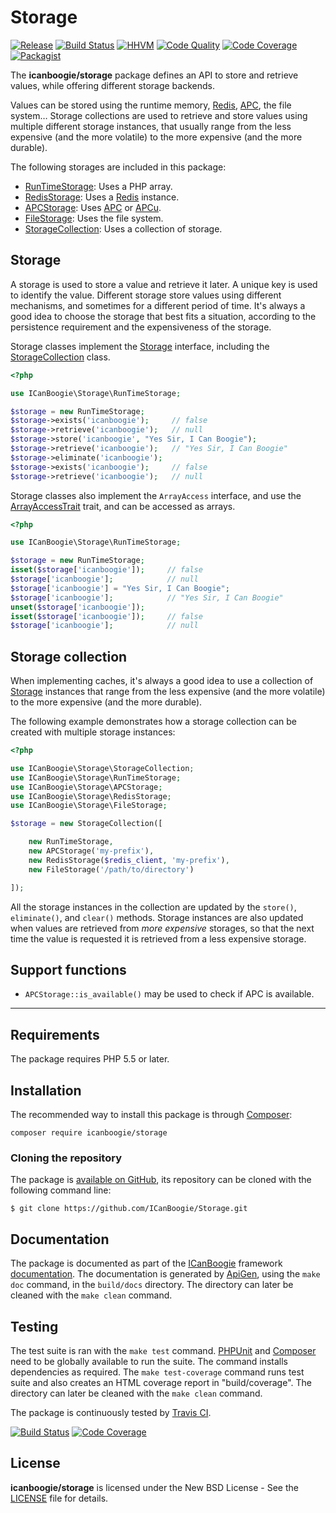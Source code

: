 # Storage

[![Release](https://img.shields.io/packagist/v/icanboogie/storage.svg)](https://github.com/ICanBoogie/Storage/releases)
[![Build Status](https://img.shields.io/travis/ICanBoogie/Storage/master.svg)](http://travis-ci.org/ICanBoogie/Storage)
[![HHVM](https://img.shields.io/hhvm/icanboogie/storage.svg)](http://hhvm.h4cc.de/package/icanboogie/storage)
[![Code Quality](https://img.shields.io/scrutinizer/g/ICanBoogie/Storage/master.svg)](https://scrutinizer-ci.com/g/ICanBoogie/Storage)
[![Code Coverage](https://img.shields.io/coveralls/ICanBoogie/Storage/master.svg)](https://coveralls.io/r/ICanBoogie/Storage)
[![Packagist](https://img.shields.io/packagist/dt/icanboogie/storage.svg)](https://packagist.org/packages/icanboogie/storage)

The **icanboogie/storage** package defines an API to store and retrieve values, while offering
different storage backends.

Values can be stored using the runtime memory, [Redis][], [APC][], the file system…
Storage collections are used to retrieve and store values using multiple different
storage instances, that usually range from the less expensive (and the more volatile) to the
more expensive (and the more durable).

The following storages are included in this package:

- [RunTimeStorage][]: Uses a PHP array.
- [RedisStorage][]: Uses a [Redis][] instance.
- [APCStorage][]: Uses [APC][] or [APCu][].
- [FileStorage][]: Uses the file system.
- [StorageCollection][]: Uses a collection of storage.





## Storage

A storage is used to store a value and retrieve it later. A unique key is used to identify the
value. Different storage store values using different mechanisms, and sometimes for a different
period of time. It's always a good idea to choose the storage that best fits a situation,
according to the persistence requirement and the expensiveness of the storage.

Storage classes implement the [Storage][] interface, including the [StorageCollection][] class.

```php
<?php

use ICanBoogie\Storage\RunTimeStorage;

$storage = new RunTimeStorage;
$storage->exists('icanboogie');     // false
$storage->retrieve('icanboogie');   // null
$storage->store('icanboogie', "Yes Sir, I Can Boogie");
$storage->retrieve('icanboogie');   // "Yes Sir, I Can Boogie"
$storage->eliminate('icanboogie');
$storage->exists('icanboogie');     // false
$storage->retrieve('icanboogie');   // null
```

Storage classes also implement the `ArrayAccess` interface, and use the [ArrayAccessTrait][] trait,
and can be accessed as arrays.

```php
<?php

use ICanBoogie\Storage\RunTimeStorage;

$storage = new RunTimeStorage;
isset($storage['icanboogie']);     // false
$storage['icanboogie'];            // null
$storage['icanboogie'] = "Yes Sir, I Can Boogie";
$storage['icanboogie'];            // "Yes Sir, I Can Boogie"
unset($storage['icanboogie']);
isset($storage['icanboogie']);     // false
$storage['icanboogie'];            // null
```





## Storage collection

When implementing caches, it's always a good idea to use a collection of [Storage][] instances that
range from the less expensive (and the more volatile) to the more expensive (and the more durable).

The following example demonstrates how a storage collection can be created with multiple
storage instances:

```php
<?php

use ICanBoogie\Storage\StorageCollection;
use ICanBoogie\Storage\RunTimeStorage;
use ICanBoogie\Storage\APCStorage;
use ICanBoogie\Storage\RedisStorage;
use ICanBoogie\Storage\FileStorage;

$storage = new StorageCollection([

	new RunTimeStorage,
	new APCStorage('my-prefix'),
	new RedisStorage($redis_client, 'my-prefix'),
	new FileStorage('/path/to/directory')

]);
```

All the storage instances in the collection are updated by the `store()`, `eliminate()`,
and `clear()` methods. Storage instances are also updated when values are retrieved from
_more expensive_ storages, so that the next time the value is requested it is retrieved from
a less expensive storage.





## Support functions

- `APCStorage::is_available()` may be used to check if APC is available.





----------





## Requirements

The package requires PHP 5.5 or later.





## Installation

The recommended way to install this package is through [Composer](http://getcomposer.org/):

```
composer require icanboogie/storage
```





### Cloning the repository

The package is [available on GitHub](https://github.com/ICanBoogie/Storage), its repository can be
cloned with the following command line:

	$ git clone https://github.com/ICanBoogie/Storage.git





## Documentation

The package is documented as part of the [ICanBoogie][] framework
[documentation][]. The documentation is generated by
[ApiGen](http://apigen.org/), using the `make doc` command, in the `build/docs` directory.
The directory can later be cleaned with the `make clean` command.





## Testing

The test suite is ran with the `make test` command. [PHPUnit](https://phpunit.de/) and
[Composer](http://getcomposer.org/) need to be globally available to run the suite.
The command installs dependencies as required. The `make test-coverage` command runs test suite and
also creates an HTML coverage report in "build/coverage". The directory can later be cleaned with
the `make clean` command.

The package is continuously tested by [Travis CI](http://about.travis-ci.org/).

[![Build Status](https://img.shields.io/travis/ICanBoogie/Storage/master.svg)](https://travis-ci.org/ICanBoogie/Storage)
[![Code Coverage](https://img.shields.io/coveralls/ICanBoogie/Storage/master.svg)](https://coveralls.io/r/ICanBoogie/Storage)





## License

**icanboogie/storage** is licensed under the New BSD License - See the [LICENSE](LICENSE) file for details.





[APC]: http://php.net/manual/en/book.apc.php
[APCu]: https://github.com/krakjoe/apcu
[ArrayAccessTrait]: http://icanboogie.org/docs/namespace-ICanBoogie.Storage.ArrayAccessTrait.html
[ICanBoogie]: https://github.com/ICanBoogie/ICanBoogie
[Redis]: http://redis.io/

[documentation]:     http://api.icanboogie.org/storage/1.2/
[RunTimeStorage]:    http://api.icanboogie.org/storage/1.2/class-ICanBoogie.Storage.RunTimeStorage.html
[RedisStorage]:      http://api.icanboogie.org/storage/1.2/class-ICanBoogie.Storage.RedisStorage.html
[APCStorage]:        http://api.icanboogie.org/storage/1.2/class-ICanBoogie.Storage.APCStorage.html
[FileStorage]:       http://api.icanboogie.org/storage/1.2/class-ICanBoogie.Storage.FileStorage.html
[Storage]:           http://api.icanboogie.org/storage/1.2/class-ICanBoogie.Storage.Storage.html
[StorageCollection]: http://api.icanboogie.org/storage/1.2/class-ICanBoogie.Storage.StorageCollection.html
